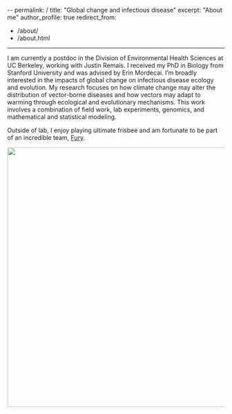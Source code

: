 --
permalink: /
title: "Global change and infectious disease"
excerpt: "About me"
author_profile: true
redirect_from: 
  - /about/
  - /about.html
---

I am currently a postdoc in the Division of Environmental Health Sciences at UC Berkeley, working with Justin Remais. I received my PhD in Biology from Stanford University and was advised by Erin Mordecai. I’m broadly interested in the impacts of global change on infectious disease ecology and evolution. My research focuses on how climate change may alter the distribution of vector-borne diseases and how vectors may adapt to warming through ecological and evolutionary mechanisms. This work involves a combination of field work, lab experiments, genomics, and mathematical and statistical modeling. 

Outside of lab, I enjoy playing ultimate frisbee and am fortunate to be part of an incredible team, [Fury](http://furyultimate.com).

<p align="center">
  <img width="600"
    src="http://lcouper.github.io/assets/Sampling1.jpg">
  </p>    
<p align="center"> 



  
